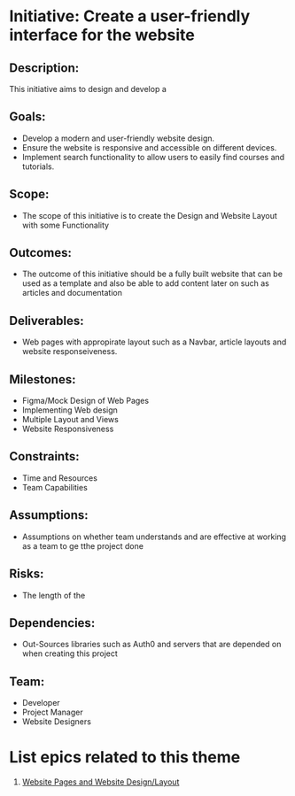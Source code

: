 # Initiative: Create a user-friendly interface for the website

## Description: 
This initiative aims to design and develop a 

## Goals:
* Develop a modern and user-friendly website design.
* Ensure the website is responsive and accessible on different devices.
* Implement search functionality to allow users to easily find courses and tutorials.

## Scope: 
* The scope of this initiative is to create the Design and Website Layout with some Functionality

## Outcomes: 
* The outcome of this initiative should be a fully built website that can be used as a template and also be able to add content later on such as articles and documentation

## Deliverables: 
* Web pages with appropirate layout such as a Navbar, article layouts and website responseiveness.

## Milestones: 
* Figma/Mock Design of Web Pages
* Implementing Web design
* Multiple Layout and Views
* Website Responsiveness

## Constraints: 
* Time and Resources
* Team Capabilities


## Assumptions: 
* Assumptions on whether team understands and are effective at working as a team to ge tthe project done

## Risks: 
* The length of the 


## Dependencies: 
* Out-Sources libraries such as Auth0 and servers that are depended on when creating this project

## Team: 
* Developer
* Project Manager
* Website Designers

# List epics related to this theme
1. [Website Pages and Website Design/Layout](epics/epic_webpages.md)
